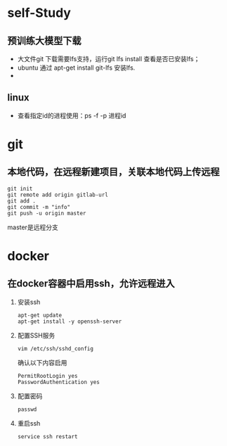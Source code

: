 # self-Study
## 预训练大模型下载
- 大文件git 下载需要lfs支持，运行git lfs install 查看是否已安装lfs；
- ubuntu 通过 apt-get install git-lfs 安装lfs.
- 

## linux
- 查看指定id的进程使用：ps -f -p 进程id

# git
## 本地代码，在远程新建项目，关联本地代码上传远程
```shell
git init
git remote add origin gitlab-url
git add .
git commit -m "info"
git push -u origin master
```
master是远程分支

# docker 
## 在docker容器中启用ssh，允许远程进入
1. 安装ssh
   ``` shell
   apt-get update
   apt-get install -y openssh-server
   ```
2. 配置SSH服务
   ``` shell
   vim /etc/ssh/sshd_config
   ```
   确认以下内容启用
   ```shell
   PermitRootLogin yes
   PasswordAuthentication yes
   ```
3. 配置密码
   ``` shell
   passwd
   ```
4. 重启ssh
   ```shell
   service ssh restart
   ```
